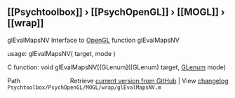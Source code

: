 ## [[Psychtoolbox]] &#8250; [[PsychOpenGL]] &#8250; [[MOGL]] &#8250; [[wrap]]

glEvalMapsNV  Interface to [OpenGL](OpenGL) function glEvalMapsNV  
  
usage:  glEvalMapsNV( target, mode )  
  
C function:  void glEvalMapsNV[(GLenum]((GLenum) target, [GLenum](GLenum) mode)  




<div class="code_header" style="text-align:right;">
  <span style="float:left;">Path&nbsp;&nbsp;</span> <span class="counter">Retrieve <a href=
  "https://raw.github.com/Psychtoolbox-3/Psychtoolbox-3/beta/Psychtoolbox/PsychOpenGL/MOGL/wrap/glEvalMapsNV.m">current version from GitHub</a> | View <a href=
  "https://github.com/Psychtoolbox-3/Psychtoolbox-3/commits/beta/Psychtoolbox/PsychOpenGL/MOGL/wrap/glEvalMapsNV.m">changelog</a></span>
</div>
<div class="code">
  <code>Psychtoolbox/PsychOpenGL/MOGL/wrap/glEvalMapsNV.m</code>
</div>


